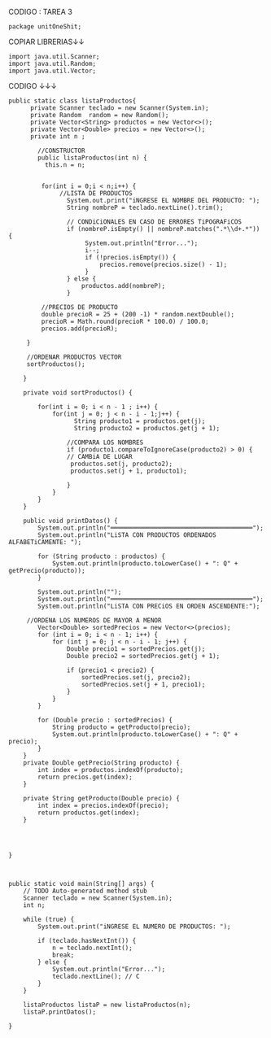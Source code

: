 CODIGO : TAREA 3
     
    package unitOneShit;

COPIAR LIBRERIAS↓↓ 
    
    import java.util.Scanner;
    import java.util.Random;
    import java.util.Vector;


CODIGO ↓↓↓
  
    public static class listaProductos{
		  private Scanner teclado = new Scanner(System.in);
		  private Random  random = new Random();
		  private Vector<String> productos = new Vector<>();
		  private Vector<Double> precios = new Vector<>();
		  private int n ;
		
		    //CONSTRUCTOR
		    public listaProductos(int n) {
			  this.n = n;
			
			
		     for(int i = 0;i < n;i++) {
			      //LISTA DE PRODUCTOS
				    System.out.print("iNGRESE EL NOMBRE DEL PRODUCTO: ");
				    String nombreP = teclado.nextLine().trim();

				    // CONDiCiONALES EN CASO DE ERRORES TiPOGRAFiCOS
				    if (nombreP.isEmpty() || nombreP.matches(".*\\d+.*")) {
				    	 System.out.println("Error...");
				    	 i--;
				    	 if (!precios.isEmpty()) {
				             precios.remove(precios.size() - 1);
				         }
				    } else {
				    	productos.add(nombreP);
				    }

			 //PRECIOS DE PRODUCTO
			 double precioR = 25 + (200 -1) * random.nextDouble();
			 precioR = Math.round(precioR * 100.0) / 100.0;
			 precios.add(precioR);
			 
		 }
		
		 //ORDENAR PRODUCTOS VECTOR 
		 sortProductos();
		
		}
		
		private void sortProductos() {
			
			for(int i = 0; i < n - 1 ; i++) {
				for(int j = 0; j < n - i - 1;j++) {
					  String producto1 = productos.get(j);
			          String producto2 = productos.get(j + 1);
			         
			        //COMPARA LOS NOMBRES
			        if (producto1.compareToIgnoreCase(producto2) > 0) {
			        // CAMBiA DE LUGAR 
			         productos.set(j, producto2);
			         productos.set(j + 1, producto1);
			         
			        }
				}
			}
		}	    
		
	    public void printDatos() {
	        System.out.println("═══════════════════════════════════════");
	        System.out.println("LiSTA CON PRODUCTOS ORDENADOS ALFABETiCAMENTE: ");
	        
	        for (String producto : productos) {
	            System.out.println(producto.toLowerCase() + ": Q" + getPrecio(producto));
	        }
	        
	        System.out.println("");
	        System.out.println("═══════════════════════════════════════");
	        System.out.println("LiSTA CON PRECiOS EN ORDEN ASCENDENTE:");

         //ORDENA LOS NUMEROS DE MAYOR A MENOR
	        Vector<Double> sortedPrecios = new Vector<>(precios);
	        for (int i = 0; i < n - 1; i++) {
	            for (int j = 0; j < n - i - 1; j++) {
	                Double precio1 = sortedPrecios.get(j);
	                Double precio2 = sortedPrecios.get(j + 1);
	                
	                if (precio1 < precio2) {
	                    sortedPrecios.set(j, precio2);
	                    sortedPrecios.set(j + 1, precio1);
	                }
	            }
	        }
	        
	        for (Double precio : sortedPrecios) {
	            String producto = getProducto(precio);
	            System.out.println(producto.toLowerCase() + ": Q" + precio);
	        }
	    }
	    private Double getPrecio(String producto) {
	        int index = productos.indexOf(producto);
	        return precios.get(index);
	    }

	    private String getProducto(Double precio) {
	        int index = precios.indexOf(precio);
	        return productos.get(index);
	    }


		
		
	}
	
	
	
	public static void main(String[] args) {
		// TODO Auto-generated method stub
		Scanner teclado = new Scanner(System.in);
		int n; 

		while (true) {
		    System.out.print("iNGRESE EL NUMERO DE PRODUCTOS: ");
		    
		    if (teclado.hasNextInt()) {
		        n = teclado.nextInt();
		        break;
		    } else {
		        System.out.println("Error...");
		        teclado.nextLine(); // C
		    }
		}
		
		listaProductos listaP = new listaProductos(n);
		listaP.printDatos();
		
	}



 

